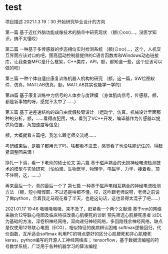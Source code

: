 # test
 项目描述
2021.1.3   19：30  开始研究毕业设计的方向

第一篇 基于近红外脑功能成像技术的脑卒中研究现状 
（额(⊙o⊙)…，没医学知识，搞不太懂哎）

第二篇 一种基于多传感器的步态相位实时检测系统 
（额(⊙o⊙)…，这个，人机交互界面应该对口的吧，固高运动控制器提供的C语言函数库和Windows动态链接库，让我查查MFC是什么框架，C++类库，API，额，都知道一些，这个应该可以做的吧）

第三篇 一种个体自适应康复训练机器人机构的研究
（额，这一篇，SW绘图软件、仿真，MATLAB仿真，额，MATLAB其实也能学一学的）

第四篇 基于康复训练中力信号的人体参与度建模
（身体肌肉信号，传感器，额，都是新事物的呀，感觉不太中了......）

第五篇 基于逆差速结构的四自由度假肢臂设计
（运动学，仿真，机械设计里面那种的分析，额，......看得直犯困，咦，看到了VC++开发，编译器作为传感器以提供角位置，角加速度等信息）

额，大概就看五篇吧，我怎么跟老师交流呢......

考研结束后，是脑子都用光了吗，啥都看不进去，感觉看了也没啥能记住的，得赶紧调整回来滴！

挣扎一下滴，看一下老师的硕士论文 第六篇 基于磁声耦合的无损神经电流检测技术的模型与实验研究
（怕怕滴，生物医学，物理学，电磁学，力学，接着看，顶不住啊，这，......）

再来最后一个，真的最后一个了 第七篇 一种基于磁声电相互耦合的神经电流检测方法
（额，短小精悍耶，不过还是啥都不懂，哎，这咋跟老师说呀，老师之前说了做python，合着我走马观花看了半天，也是这句话，这也显得太混子了吧......）

2021.01.17   19:46
   嗷嗷嗷嗷嗷，来不及了，赶紧看一个两个文献滴
   基于rnn的网络来融合12导联心电图及临床特征改善心肌梗死的诊断
      预先筛选心肌梗死患者
      以DL为基础的方法，深卷积神经网络，双向递归神经网络，多回路残余神经网络，缺点是仅使用12导联心电图（ECG），相似特征的疾病辨认困难
      softmax逻辑回归，代价函数，互斥适合softmax
      利用PC的特点更好的区分心肌梗死和非心肌梗死
      keras，python编写的开源人工神经网络库； tensorflow，基于数据流编程的符号数学系统，广泛用于各种机器学习的算法编程
